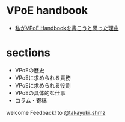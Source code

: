 # VPoE handbook

- [私がVPoE Handbookを書こうと思った理由](https://github.com/takayukishmz/VPoE-handbook/blob/master/why-I-decided-to-write-a-VPoE-Handbook-ja.md)

# sections

- VPoEの歴史
- VPoEに求められる責務
- VPoEに求められる役割
- VPoEの具体的な仕事
- コラム・寄稿

welcome Feedback! to [@takayuki_shmz](https://twitter.com/takayuki_shmz)
